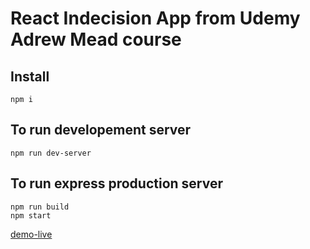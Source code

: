 # React Indecision App from Udemy Adrew Mead course

## Install
```
npm i
```

## To run developement server
```
npm run dev-server
```

## To run express production server
```
npm run build
npm start
```

[demo-live](https://indecision-rana.herokuapp.com/)
